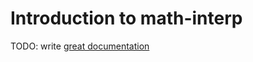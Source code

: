 # Introduction to math-interp

TODO: write [great documentation](http://jacobian.org/writing/great-documentation/what-to-write/)
